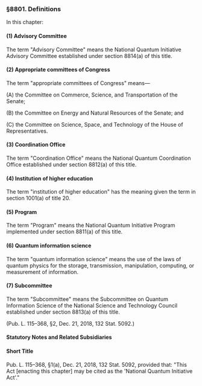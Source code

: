 ### §8801. Definitions ###

In this chapter:

#### (1) Advisory Committee ####

The term "Advisory Committee" means the National Quantum Initiative Advisory Committee established under section 8814(a) of this title.

#### (2) Appropriate committees of Congress ####

The term "appropriate committees of Congress" means—

(A) the Committee on Commerce, Science, and Transportation of the Senate;

(B) the Committee on Energy and Natural Resources of the Senate; and

(C) the Committee on Science, Space, and Technology of the House of Representatives.

#### (3) Coordination Office ####

The term "Coordination Office" means the National Quantum Coordination Office established under section 8812(a) of this title.

#### (4) Institution of higher education ####

The term "institution of higher education" has the meaning given the term in section 1001(a) of title 20.

#### (5) Program ####

The term "Program" means the National Quantum Initiative Program implemented under section 8811(a) of this title.

#### (6) Quantum information science ####

The term "quantum information science" means the use of the laws of quantum physics for the storage, transmission, manipulation, computing, or measurement of information.

#### (7) Subcommittee ####

The term "Subcommittee" means the Subcommittee on Quantum Information Science of the National Science and Technology Council established under section 8813(a) of this title.

(Pub. L. 115–368, §2, Dec. 21, 2018, 132 Stat. 5092.)

#### **Statutory Notes and Related Subsidiaries** ####

#### Short Title ####

Pub. L. 115–368, §1(a), Dec. 21, 2018, 132 Stat. 5092, provided that: "This Act [enacting this chapter] may be cited as the 'National Quantum Initiative Act'."
